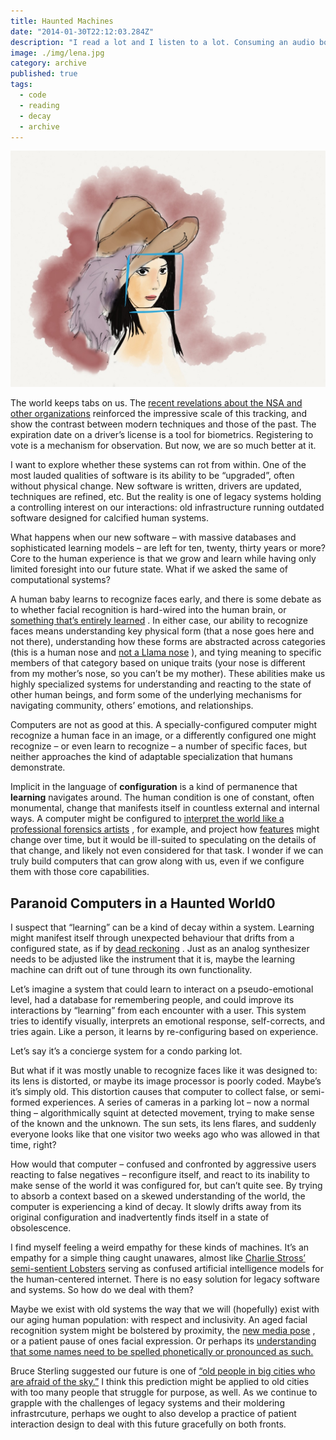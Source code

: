 ```yaml
---
title: Haunted Machines
date: "2014-01-30T22:12:03.284Z"
description: "I read a lot and I listen to a lot. Consuming an audio book isn’t the same as reading one, but I wanted to get an overview of it anyway. This is how I imported my audible library to Goodreads."
image: ./img/lena.jpg
category: archive
published: true
tags:
  - code
  - reading
  - decay
  - archive
---
```


![](img/lena.jpg)

The world keeps tabs on us. The [recent revelations about the NSA and other organizations](https://web.archive.org/web/20190612065150/https://www.youtube.com/watch?v=b0w36GAyZIA) reinforced the impressive scale of this tracking, and show the contrast between modern techniques and those of the past. The expiration date on a driver’s license is a tool for biometrics. Registering to vote is a mechanism for observation. But now, we are so much better at it.

I want to explore whether these systems can rot from within. One of the most lauded qualities of software is its ability to be “upgraded”, often without physical change. New software is written, drivers are updated, techniques are refined, etc. But the reality is one of legacy systems holding a controlling interest on our interactions: old infrastructure running outdated software designed for calcified human systems.

What happens when our new software – with massive databases and sophisticated learning models – are left for ten, twenty, thirty years or more? Core to the human experience is that we grow and learn while having only limited foresight into our future state. What if we asked the same of computational systems?

A human baby learns to recognize faces early, and there is some debate as to whether facial recognition is hard-wired into the human brain, or [something that’s entirely learned](https://web.archive.org/web/20190612065150/http://www.psy.vanderbilt.edu/faculty/gauthier/FoG/Greebles) . In either case, our ability to recognize faces means understanding key physical form (that a nose goes here and not there), understanding how these forms are abstracted across categories (this is a human nose and [not a Llama nose](https://web.archive.org/web/20190612065150/https://www.youtube.com/watch?v=4J_FFvh_0aQ) ), and tying meaning to specific members of that category based on unique traits (your nose is different from my mother’s nose, so you can’t be my mother). These abilities make us highly specialized systems for understanding and reacting to the state of other human beings, and form some of the underlying mechanisms for navigating community, others’ emotions, and relationships.

Computers are not as good at this. A specially-configured computer might recognize a human face in an image, or a differently configured one might recognize – or even learn to recognize – a number of specific faces, but neither approaches the kind of adaptable specialization that humans demonstrate.

Implicit in the language of **configuration** is a kind of permanence that **learning** navigates around. The human condition is one of constant, often monumental, change that manifests itself in countless external and internal ways. A computer might be configured to [interpret the world like a professional forensics artists](https://web.archive.org/web/20190612065150/http://people.uncw.edu/ricanekk/teaching/spring09/csc100/lectures/pattersone/ComparisonOfSyntheticFaceAging.pdf) , for example, and project how [features](<https://web.archive.org/web/20190612065150/http://en.wikipedia.org/wiki/Feature_(Computer_vision)>) might change over time, but it would be ill-suited to speculating on the details of that change, and likely not even considered for that task. I wonder if we can truly build computers that can grow along with us, even if we configure them with those core capabilities.

## Paranoid Computers in a Haunted World0

I suspect that “learning” can be a kind of decay within a system. Learning might manifest itself through unexpected behaviour that drifts from a configured state, as if by [dead reckoning](https://web.archive.org/web/20190612065150/http://en.wikipedia.org/wiki/Dead_reckoning) . Just as an analog synthesizer needs to be adjusted like the instrument that it is, maybe the learning machine can drift out of tune through its own functionality.

Let’s imagine a system that could learn to interact on a pseudo-emotional level, had a database for remembering people, and could improve its interactions by “learning” from each encounter with a user. This system tries to identify visually, interprets an emotional response, self-corrects, and tries again. Like a person, it learns by re-configuring based on experience.

Let’s say it’s a concierge system for a condo parking lot.

But what if it was mostly unable to recognize faces like it was designed to: its lens is distorted, or maybe its image processor is poorly coded. Maybe’s it’s simply old. This distortion causes that computer to collect false, or semi-formed experiences. A series of cameras in a parking lot – now a normal thing – algorithmically squint at detected movement, trying to make sense of the known and the unknown. The sun sets, its lens flares, and suddenly everyone looks like that one visitor two weeks ago who was allowed in that time, right?

How would that computer – confused and confronted by aggressive users reacting to false negatives – reconfigure itself, and react to its inability to make sense of the world it was configured for, but can’t quite see. By trying to absorb a context based on a skewed understanding of the world, the computer is experiencing a kind of decay. It slowly drifts away from its original configuration and inadvertently finds itself in a state of obsolescence.

I find myself feeling a weird empathy for these kinds of machines. It’s an empathy for a simple thing caught unawares, almost like [Charlie Stross’ semi-sentient Lobsters](https://web.archive.org/web/20190612065150/http://www.technovelgy.com/ct/content.asp?Bnum=987) serving as confused artificial intelligence models for the human-centered internet. There is no easy solution for legacy software and systems. So how do we deal with them?

Maybe we exist with old systems the way that we will (hopefully) exist with our aging human population: with respect and inclusivity. An aged facial recognition system might be bolstered by proximity, the [new media pose](https://web.archive.org/web/20190612065150/http://www.kinecteducation.com/blog/wp-content/uploads/2011/05/Screen-shot-2011-05-19-at-5.21.32-PM.png) , or a patient pause of ones facial expression. Or perhaps its [understanding that some names need to be spelled phonetically or pronounced as such.](https://web.archive.org/web/20190612065150/https://vimeo.com/48204264)

Bruce Sterling suggested our future is one of [“old people in big cities who are afraid of the sky.”](https://web.archive.org/web/20190612065150/http://www.well.com/conf/inkwell.vue/topics/430/Bruce-Sterling-and-Jon-Lebkowsky-page01.html) I think this prediction might be applied to old cities with too many people that struggle for purpose, as well. As we continue to grapple with the challenges of legacy systems and their moldering infrastrcuture, perhaps we ought to also develop a practice of patient interaction design to deal with this future gracefully on both fronts.
